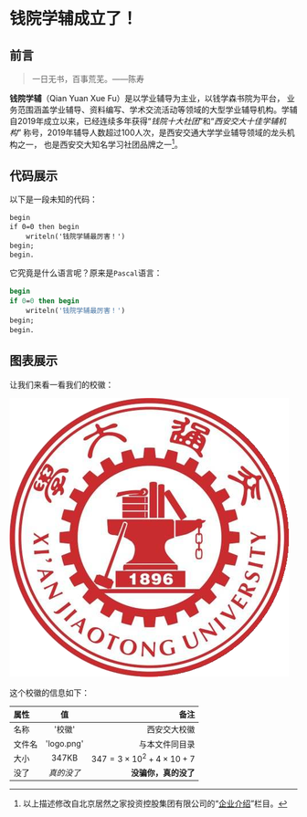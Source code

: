 ﻿# 钱院学辅成立了！

## 前言
> 一日无书，百事荒芜。——陈寿

**钱院学辅**（Qian Yuan Xue Fu）是以学业辅导为主业，以钱学森书院为平台，
业务范围涵盖学业辅导、资料编写、学术交流活动等领域的大型学业辅导机构。学辅
自2019年成立以来，已经连续多年获得“*钱院十大社团*”和“*西安交大十佳学辅机构*”
称号，2019年辅导人数超过100人次，是西安交通大学学业辅导领域的龙头机构之一，
也是西安交大知名学习社团品牌之一[^1]。

[^1]: 以上描述修改自北京居然之家投资控股集团有限公司的“[企业介绍](http://www.juran.com.cn/node/111)”栏目。

## 代码展示
以下是一段未知的代码：

    begin
    if 0=0 then begin
        writeln('钱院学辅最厉害！')
    begin;
    begin.

它究竟是什么语言呢？原来是`Pascal`语言：

```pascal
begin
if 0=0 then begin
    writeln('钱院学辅最厉害！')
begin;
begin.
```

## 图表展示
让我们来看一看我们的校徽：

![西安交通大学](./logo.png)

这个校徽的信息如下：

属性|值|备注
:--|:-:|--:
名称|'校徽'|西安交大校徽
文件名|'logo.png'|与本文件同目录
大小|347KB|$347 = 3\times10^2 + 4\times10 + 7$
没了|*真的没了*|**没骗你，真的没了**